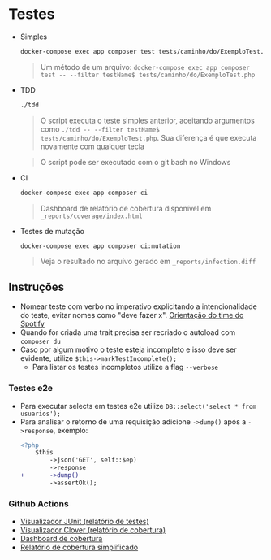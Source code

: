 # Testes

- Simples
    ```sh
    docker-compose exec app composer test tests/caminho/do/ExemploTest.php
    ```
    > Um método de um arquivo: ``docker-compose exec app composer test -- --filter testName$ tests/caminho/do/ExemploTest.php``

- TDD
    ```sh
    ./tdd
    ```

    > O script executa o teste simples anterior, aceitando argumentos como ``./tdd -- --filter testName$ tests/caminho/do/ExemploTest.php``. Sua diferença é que executa novamente com qualquer tecla

    > O script pode ser executado com o git bash no Windows

- CI
    ```sh
    docker-compose exec app composer ci
    ```
    > Dashboard de relatório de cobertura disponível em `_reports/coverage/index.html`

- Testes de mutação
    ```sh
    docker-compose exec app composer ci:mutation
    ```

    > Veja o resultado no arquivo gerado em `_reports/infection.diff`

## Instruções

- Nomear teste com verbo no imperativo explicitando a intencionalidade do teste, evitar nomes como "deve fazer x". [Orientação do time do Spotify](https://github.com/spotify/should-up)
- Quando for criada uma trait precisa ser recriado o autoload com ``composer du``
- Caso por algum motivo o teste esteja incompleto e isso deve ser evidente, utilize ``$this->markTestIncomplete();``
    - Para listar os testes incompletos utilize a flag ``--verbose``

### Testes e2e

- Para executar selects em testes e2e utilize ``DB::select('select * from usuarios');``
- Para analisar o retorno de uma requisição adicione `->dump()` após a `->response`, exemplo:
    ```diff
    <?php
        $this
            ->json('GET', self::$ep)
            ->response
    +       ->dump()
            ->assertOk();
    ```

### Github Actions

- [Visualizador JUnit (relatório de testes)](https://codepen.io/nenitf/full/GREQZRd?url=https://raw.githubusercontent.com/nenitf/elefanteca_api/gh-pages/phpunit-log.xml)
- [Visualizador Clover (relatório de cobertura)](https://codepen.io/nenitf/full/NWwYQoz?url=https://raw.githubusercontent.com/nenitf/elefanteca_api/gh-pages/clover.xml)
- [Dashboard de cobertura](https://neni.dev/elefanteca_api/coverage/dashboard.html)
- [Relatório de cobertura simplificado](https://neni.dev/elefanteca_api/coverage.txt)
